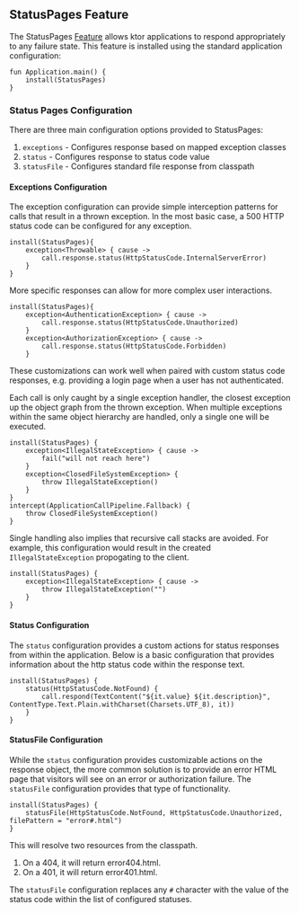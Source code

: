 ## StatusPages Feature

The StatusPages [Feature](Features) allows ktor applications to respond appropriately to any failure state. This feature is installed using the standard application configuration:

```
fun Application.main() {
    install(StatusPages)
}
```

### Status Pages Configuration

There are three main configuration options provided to StatusPages:

1. `exceptions` - Configures response based on mapped exception classes 
2. `status` - Configures response to status code value
3. `statusFile` - Configures standard file response from classpath

#### Exceptions Configuration

The exception configuration can provide simple interception patterns for calls that result in a thrown exception. In the most basic case, a 500 HTTP status code can be configured for any exception.

```
install(StatusPages){
    exception<Throwable> { cause ->
        call.response.status(HttpStatusCode.InternalServerError)
    }
}
```

More specific responses can allow for more complex user interactions.

```
install(StatusPages){
    exception<AuthenticationException> { cause ->
        call.response.status(HttpStatusCode.Unauthorized)
    }
    exception<AuthorizationException> { cause ->
        call.response.status(HttpStatusCode.Forbidden)
    }
```

These customizations can work well when paired with custom status code responses, e.g. providing a login page when a user has not authenticated.

Each call is only caught by a single exception handler, the closest exception up the object graph from the thrown exception. When multiple exceptions within the same object hierarchy are handled, only a single one will be executed.

```
install(StatusPages) {
    exception<IllegalStateException> { cause ->
        fail("will not reach here")
    }
    exception<ClosedFileSystemException> {
        throw IllegalStateException()
    }
}
intercept(ApplicationCallPipeline.Fallback) {
    throw ClosedFileSystemException()
}
```

Single handling also implies that recursive call stacks are avoided. For example, this configuration would result in the created `IllegalStateException` propogating to the client.

```
install(StatusPages) {
    exception<IllegalStateException> { cause ->
        throw IllegalStateException("")
    }
}
```


#### Status Configuration

The `status` configuration provides a custom actions for status responses from within the application. Below is a basic configuration that provides information about the http status code within the response text.

```
install(StatusPages) {
    status(HttpStatusCode.NotFound) {
        call.respond(TextContent("${it.value} ${it.description}", ContentType.Text.Plain.withCharset(Charsets.UTF_8), it))
    }
}
```

#### StatusFile Configuration

While the `status` configuration provides customizable actions on the response object, the more common solution is to provide an error HTML page that visitors will see on an error or authorization failure. The `statusFile` configuration provides that type of functionality.

```
install(StatusPages) {
    statusFile(HttpStatusCode.NotFound, HttpStatusCode.Unauthorized, filePattern = "error#.html")
}
```

This will resolve two resources from the classpath.

1. On a 404, it will return error404.html.
2. On a 401, it will return error401.html.

The `statusFile` configuration replaces any `#` character with the value of the status code within the list of configured statuses.
